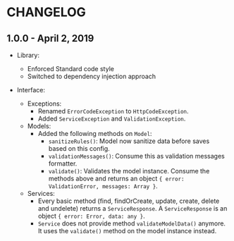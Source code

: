 # CHANGELOG

## 1.0.0 - April 2, 2019

- Library:
  - Enforced Standard code style
  - Switched to dependency injection approach

- Interface:
  - Exceptions:
    - Renamed `ErrorCodeException` to `HttpCodeException`.
    - Added `ServiceException` and `ValidationException`.
  - Models:
    - Added the following methods on `Model`:
      - `sanitizeRules()`: Model now sanitize data before saves based on this config.
      - `validationMessages()`: Consume this as validation messages formatter.
      - `validate()`: Validates the model instance. Consume the methods above and returns an object `{ error: ValidationError, messages: Array }`.
  - Services:
    - Every basic method (find, findOrCreate, update, create, delete and undelete) returns a `ServiceResponse`. A `ServiceResponse` is an object `{ error: Error, data: any }`.
    -  `Service` does not provide method `validateModelData()` anymore. It uses the `validate()` method on the model instance instead.